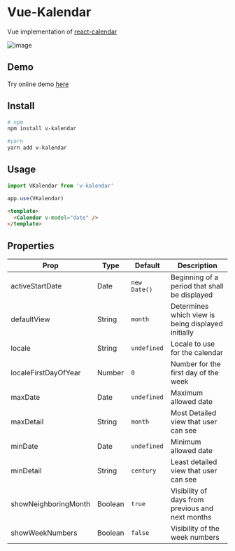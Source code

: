 # Vue-Kalendar

Vue implementation of [react-calendar](https://github.com/wojtekmaj/react-calendar)

![image](https://user-images.githubusercontent.com/43260704/155877284-3c046e4f-65e3-4f86-80f7-8083f77ab6a4.png)

## Demo

Try online demo [here](https://stackblitz.com/edit/vue-mjmwn4)

## Install

```bash
# npm
npm install v-kalendar

#yarn
yarn add v-kalendar
```

## Usage

```js
import VKalendar from 'v-kalendar'

app.use(VKalendar)
```

```html
<template>
  <Calendar v-model="date" />
</template>
```

## Properties

| Prop                  | Type            | Default     | Description                                                   |
|-----------------------|-----------------|-------------|---------------------------------------------------------------|
| activeStartDate       | Date            | `new Date()`| Beginning of a period that shall be displayed                 |
| defaultView           | String          | `month`     | Determines which view is being displayed initially            |
| locale                | String          | `undefined` | Locale to use for the calendar                                |
| localeFirstDayOfYear  | Number          | `0`         | Number for the first day of the week                          |
| maxDate               | Date            | `undefined` | Maximum allowed date                                          |
| maxDetail             | String          | `month`     | Most Detailed view that user can see                          |
| minDate               | Date            | `undefined` | Minimum allowed date                                          |
| minDetail             | String          | `century`   | Least detailed view that user can see                         |
| showNeighboringMonth  | Boolean         | `true`      | Visibility of days from previous and next months              |
| showWeekNumbers       | Boolean         | `false`     | Visibility of the week numbers                                |
